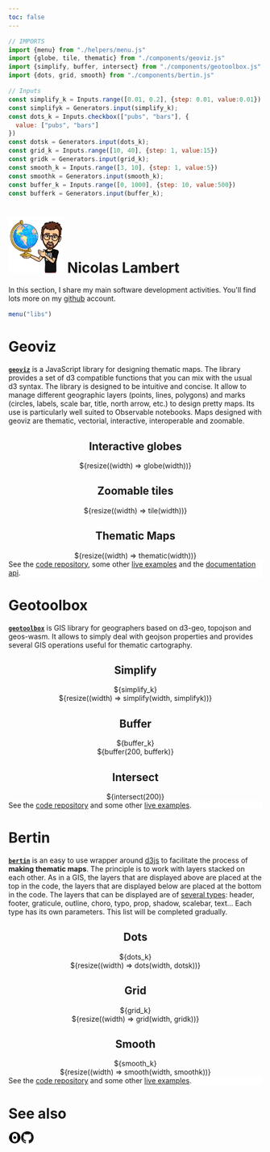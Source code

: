 ```yaml
---
toc: false
---
```


<link rel="stylesheet" href="css/style.css">

```js
// IMPORTS
import {menu} from "./helpers/menu.js"
import {globe, tile, thematic} from "./components/geoviz.js"
import {simplify, buffer, intersect} from "./components/geotoolbox.js"
import {dots, grid, smooth} from "./components/bertin.js"
```

```js
// Inputs
const simplify_k = Inputs.range([0.01, 0.2], {step: 0.01, value:0.01})
const simplifyk = Generators.input(simplify_k);
const dots_k = Inputs.checkbox(["pubs", "bars"], {
  value: ["pubs", "bars"]
})
const dotsk = Generators.input(dots_k);
const grid_k = Inputs.range([10, 40], {step: 1, value:15})
const gridk = Generators.input(grid_k);
const smooth_k = Inputs.range([3, 10], {step: 1, value:5})
const smoothk = Generators.input(smooth_k);
const buffer_k = Inputs.range([0, 1000], {step: 10, value:500})
const bufferk = Generators.input(buffer_k);
```

<div class = "hero"><h1> <img src="images/nico.jpg" width="110px"></img> Nicolas Lambert</h1></div>

<div class="note">In this section, I share my main software development activities. You'll find lots more on my <a href="https://github.com/neocarto" target = "_BLANK">github</a> account.</div>

```js
menu("libs")
```

# Geoviz

**[`geoviz`](https://github.com/riatelab/geoviz)** is a JavaScript library for designing thematic maps. The library provides a set of d3 compatible functions that you can mix with the usual d3 syntax. The library is designed to be intuitive and concise. It allow to manage different geographic layers (points, lines, polygons) and marks (circles, labels, scale bar, title, north arrow, etc.) to design pretty maps. Its use is particularly well suited to Observable notebooks. Maps designed with geoviz are thematic, vectorial, interactive, interoperable and zoomable.

<div class="grid grid-cols-3" align = "center">

  <div class="card">
        <h2><b>Interactive globes</b></h2>
         ${resize((width) => globe(width))}
</div>
 <div class="card">
 
   <h2><b>Zoomable tiles</b></h2>
         ${resize((width) => tile(width))}

 </div>
  <div class="card"><h2><b>Thematic Maps</b></h2> ${resize((width) => thematic(width))}</div>
</div>

<div class="card" style = "background-color:white">
See the <a href = "https://github.com/riatelab/geoviz" targt = "_BLANK">code repository</a>, some other <a href ="https://observablehq.com/@neocartocnrs/geoviz" target = "_BLANK">live examples</a> and the <a href = "https://riatelab.github.io/geoviz/docs/" target = "_BLANK">documentation api</a>.</div>

# Geotoolbox

**[`geotoolbox`](https://github.com/riatelab/geotoolbox)** is GIS library for geographers based on d3-geo, topojson and geos-wasm. It allows to simply deal with geojson properties and provides several GIS operations useful for thematic cartography.

<div class="grid grid-cols-3" align = "center">

  <div class="card">
        <h2><b>Simplify</b></h2>
                 ${simplify_k}
        <br/>
${resize((width) => simplify(width, simplifyk))}
</div>
 <div class="card">
   <h2><b>Buffer</b></h2>
       ${buffer_k}
       <br/>
       ${buffer(200, bufferk)}
              

 </div>
  <div class="card">
   <h2><b>Intersect</b></h2>
       ${intersect(200)}
 </div>
</div>

<div class="card" style = "background-color:white">
See the <a href = "https://github.com/riatelab/geotoolbox" targt = "_BLANK">code repository</a> and some other <a href ="https://observablehq.com/@neocartocnrs/hello-geotoolbox?collection=@neocartocnrs/geotoolbox" target = "_BLANK">live examples</a>.</div>

# Bertin

**[`bertin`](https://github.com/neocarto/bertin)** is an easy to use wrapper around [d3js](https://github.com/d3/d3) to facilitate the process of **making thematic maps**. The principle is to work with layers stacked on each other. As in a GIS, the layers that are displayed above are placed at the top in the code, the layers that are displayed below are placed at the bottom in the code. The layers that can be displayed are of [several types](https://observablehq.com/@neocartocnrs/bertin-js-layer-types-in-brief): header, footer, graticule, outline, choro, typo, prop, shadow, scalebar, text... Each type has its own parameters. This list will be completed gradually.

<div class="grid grid-cols-3" align = "center">
  <div class="card">
        <h2><b>Dots</b></h2>
        ${dots_k}
        <br/>
         ${resize((width) => dots(width, dotsk))}
</div>
 <div class="card">
   <h2><b>Grid</b></h2>
          ${grid_k}
        <br/>
       ${resize((width) => grid(width, gridk))}
 </div>
  <div class="card">
   <h2><b>Smooth</b></h2>
                   ${smooth_k}
        <br/>
       ${resize((width) => smooth(width, smoothk))}
 </div>
</div>


<div class="card" style = "background-color:white">
See the <a href = "https://github.com/riatelab/bertin" targt = "_BLANK">code repository</a> and some other <a href ="https://observablehq.com/collection/@neocartocnrs/bertin" target = "_BLANK">live examples</a>.</div>

# See also

<div class="grid grid-cols-4" style="vertical-align: middle; display: flex;">
  <a href ="https://observablehq.com/@neocartocnrs" target="_BLANK"><div class="card">
<img src ="images/qq4vXsM7-80x80.png" width="25px"></img>
  </div></a>
    <a href ="https://github.com/neocarto" target="_BLANK"><div class="card">
<img src ="images/github.png" width="25px"></img>
  </div></a>
</div>